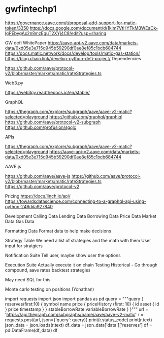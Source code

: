 # gwfintechp1
https://governance.aave.com/t/proposal-add-support-for-matic-token/3350
https://docs.google.com/document/d/1klm7VtHYTkM3WEaCk-lgPEbygAx2n8mzEguT2XYj4C8/edit?usp=sharing

GW defi WhitePaper
https://aave-api-v2.aave.com/data/markets-data/0xd05e3e715d945b59290df0ae8ef85c1bdb684744
https://docs.matic.network/docs/develop/tools/matic-gas-station/
https://blog.chain.link/develop-python-defi-project/
Dependencies

https://github.com/aave/protocol-v2/blob/master/markets/matic/rateStrategies.ts

Web3.py

https://web3py.readthedocs.io/en/stable/

GraphQL

https://thegraph.com/explorer/subgraph/aave/aave-v2-matic?selected=playground
https://github.com/graphql/graphiql
https://github.com/aave/protocol-v2-subgraph
https://github.com/profusion/sgqlc

APIs

https://thegraph.com/explorer/subgraph/aave/aave-v2-matic?selected=playground
https://aave-api-v2.aave.com/data/markets-data/0xd05e3e715d945b59290df0ae8ef85c1bdb684744

AAVE.js

https://github.com/aave/aave-js
https://github.com/aave/protocol-v2/blob/master/markets/matic/rateStrategies.ts
https://github.com/aave/protocol-v2

Pricing
https://docs.1inch.io/api/
https://towardsdatascience.com/connecting-to-a-graphql-api-using-python-246dda927840

Development
Calling Data
Lending Data
Borrowing Data
Price Data
Market Data 
Gas Data

Formatting Data
Format data to help make decisions

Strategy Table
We need a list of strategies and the math with them 
User input for stratgiers

Notification Suite
Tell user, maybe show user the options

Execution Suite
Actually execute it on chain
Testing
Historical - Go through compound, aave rates backtest strategies

May need SQL for this

Monte carlo testing on positions (Yonathan)














import requests
import json
import pandas as pd
query = """query {  
  reserves(first:10) {
    symbol
    name
    price {
      priceHistory (first: 10) {
        id
        asset {
          id
        }
        price
        timestamp
      }
    }
    stableBorrowRate
    variableBorrowRate
  }
}"""
url = 'https://api.thegraph.com/subgraphs/name/aave/aave-v2-matic'
r = requests.post(url, json={'query': query})
print(r.status_code)
print(r.text)
json_data = json.loads(r.text)
df_data = json_data['data']['reserves']
df = pd.DataFrame(df_data)
df


